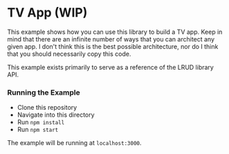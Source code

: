 # TV App (WIP)

This example shows how you can use this library to build a TV app. Keep in mind
that there are an infinite number of ways that you can architect any given app.
I don't think this is the best possible architecture, nor do I think that you
should necessarily copy this code.

This example exists primarily to serve as a reference of the LRUD library API.

### Running the Example

- Clone this repository
- Navigate into this directory
- Run `npm install`
- Run `npm start`

The example will be running at `localhost:3000`.
